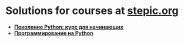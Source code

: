 # Solutions for courses at [stepic.org](https://stepik.org)
* **[Поколение Python: курс для начинающих](https://stepik.org/course/58852/)**
* **[Программирование на Python](https://stepik.org/course/67/)**




